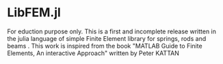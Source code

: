 # LibFEM.jl
For eduction purpose only.
This is a first and incomplete release written in the julia language of  simple Finite Element library for springs, rods and beams . This work is inspired from the book "MATLAB Guide to Finite Elements, An interactive Approach" written by Peter KATTAN   
